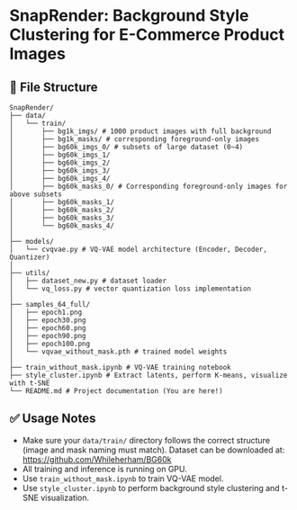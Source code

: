 # SnapRender: Background Style Clustering for E-Commerce Product Images

## 📁 File Structure
``` Text
SnapRender/
├── data/
│   └── train/
│       ├── bg1k_imgs/ # 1000 product images with full background
│       ├── bg1k_masks/ # corresponding foreground-only images
│       ├── bg60k_imgs_0/ # subsets of large dataset (0~4)
│       ├── bg60k_imgs_1/
│       ├── bg60k_imgs_2/
│       ├── bg60k_imgs_3/
│       ├── bg60k_imgs_4/
│       ├── bg60k_masks_0/ # Corresponding foreground-only images for above subsets
│       ├── bg60k_masks_1/
│       ├── bg60k_masks_2/
│       ├── bg60k_masks_3/
│       └── bg60k_masks_4/
│
├── models/
│   └── cvqvae.py # VQ-VAE model architecture (Encoder, Decoder, Quantizer)
│
├── utils/
│   ├── dataset_new.py # dataset loader
│   └── vq_loss.py # vector quantization loss implementation
│
├── samples_64_full/
│   ├── epoch1.png
│   ├── epoch30.png
│   ├── epoch60.png
│   ├── epoch90.png
│   ├── epoch100.png
│   └── vqvae_without_mask.pth # trained model weights
│
├── train_without_mask.ipynb # VQ-VAE training notebook
├── style_cluster.ipynb # Extract latents, perform K-means, visualize with t-SNE
└── README.md # Project documentation (You are here!)
```
## ✅ Usage Notes
- Make sure your `data/train/` directory follows the correct structure (image and mask naming must match).
  Dataset can be downloaded at: https://github.com/Whileherham/BG60k
- All training and inference is running on GPU.
- Use `train_without_mask.ipynb` to train VQ-VAE model.
- Use `style_cluster.ipynb` to perform background style clustering and t-SNE visualization.